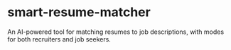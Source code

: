 # smart-resume-matcher
An AI-powered tool for matching resumes to job descriptions, with modes for both recruiters and job seekers.
